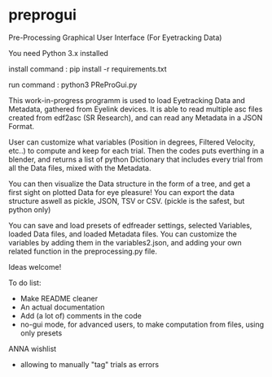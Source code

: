 # preprogui
Pre-Processing Graphical User Interface (For Eyetracking Data)

You need Python 3.x installed

install command :
pip install -r requirements.txt

run command :
python3 PReProGui.py

This work-in-progress programm is used to load Eyetracking Data and Metadata, gathered from Eyelink devices.
It is able to read multiple asc files created from edf2asc (SR Research), and can read any Metadata in a JSON Format.

User can customize what variables (Position in degrees, Filtered Velocity, etc..) to compute and keep for each trial.
Then the codes puts everthing in a blender, and returns a list of python Dictionary that includes every trial from all the Data files, mixed with the Metadata.

You can then visualize the Data structure in the form of a tree, and get a first sight on plotted Data for eye pleasure!
You can export the data structure aswell as pickle, JSON, TSV or CSV. (pickle is the safest, but python only)

You can save and load presets of edfreader settings, selected Variables, loaded Data files, and loaded Metadata files.
You can customize the variables by adding them in the variables2.json, and adding your own related function in the preprocessing.py file.

Ideas welcome!

To do list:
- Make README cleaner
- An actual documentation
- Add (a lot of) comments in the code
- no-gui mode, for advanced users, to make computation from files, using only presets

ANNA wishlist
- allowing to manually "tag" trials as errors
